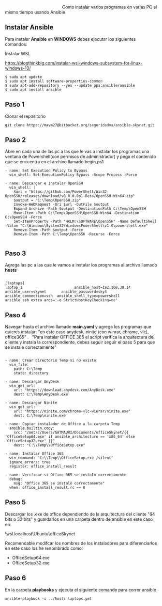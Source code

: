 


                                                Como instalar varios programas en varias PC al mismo tiempo usando Ansible




## Instalar Ansible


Para instalar **Ansible** en **WINDOWS** debes ejecutar los siguientes comandos:




Instalar WSL

https://blogthinkbig.com/instalar-wsl-windows-subsystem-for-linux-windows-10/

```
$ sudo apt update
$ sudo apt install software-properties-common
$ sudo apt-add-repository --yes --update ppa:ansible/ansible
$ sudo apt install ansible
```




## Paso 1

Clonar el repositorio 

```
git clone https://mavm27@bitbucket.org/seguridadma/ansible-skynet.git

```

## Paso 2

Abre en cada una de las pc a las que le vas a instalar los programas una ventana de Powershell(con permisos de administrador) y pega el contenido que se encuentra en el archivo llamado begin.ps1


```
- name: Set Execution Policy to Bypass
  win_shell: Set-ExecutionPolicy Bypass -Scope Process -Force

- name: Descargar e instalar OpenSSH
  win_shell: |
    $url = "https://github.com/PowerShell/Win32-OpenSSH/releases/download/v8.0.0.0p1-Beta/OpenSSH-Win64.zip"
    $output = "C:\Temp\OpenSSH.zip"
    Invoke-WebRequest -Uri $url -OutFile $output
    Expand-Archive -Path $output -DestinationPath C:\Temp\OpenSSH
    Move-Item -Path C:\Temp\OpenSSH\OpenSSH-Win64 -Destination C:\OpenSSH -Force
    Set-ItemProperty -Path "HKLM:\SOFTWARE\OpenSSH" -Name DefaultShell -Value "C:\Windows\System32\WindowsPowerShell\v1.0\powershell.exe"
    Remove-Item -Path $output -Force
    Remove-Item -Path C:\Temp\OpenSSH -Recurse -Force


```

## Paso 3

Agrega las pc a las que le vamos a instalar los programas al archivo llamado **hosts**

```

[laptops]
laptop_1                        ansible_host=192.168.30.14       ansible_user=skynet       ansible_password=sky4     ansible_connection=ssh  ansible_shell_type=powershell   ansible_ssh_extra_args='-o StrictHostKeyChecking=no'

```


## Paso 4



Navegar hasta el archivo llamado **main.yaml** y agrega los programas que quieres instalar: "en este caso anydesk, ninite (con winrar, chrome, vlc), office365" .   "Para instalar OFFICE 365 el script verifica la arquitectura del cliente y instala la correspondiente, debes seguir seguir el paso 5 para que se instale correctamente"

```

- name: Crear directorio Temp si no existe
  win_file:
    path: C:\Temp
    state: directory

- name: Descargar AnyDesk
  win_get_url:
    url: "https://download.anydesk.com/AnyDesk.exe"
    dest: C:\Temp\AnyDesk.exe

- name: Descargar Ninite
  win_get_url:
    url: "https://ninite.com/chrome-vlc-winrar/ninite.exe"
    dest: C:\Temp\ninite.exe

- name: Copiar instalador de Office a la carpeta Temp
  ansible.builtin.copy:
    src: "/mnt/c/Users/SATMAURI/Documents/officeSkynet/{{ 'OfficeSetup64.exe' if ansible_architecture == 'x86_64' else 'OfficeSetup32.exe' }}"
    dest: "C:\\Temp\\OfficeSetup.exe"

- name: Instalar Office 365
  win_command: "C:\\Temp\\OfficeSetup.exe /silent"
  ignore_errors: true
  register: office_install_result

- name: Verificar si Office 365 se instaló correctamente
  debug:
    msg: "Office 365 se instaló correctamente"
  when: office_install_result.rc == 0

```

## Paso 5

Descargar los .exe de office dependiendo de la arquitectura del cliente "64 bits o 32 bits" y guardarlos en una carpeta dentro de ansible en este caso en:

\\wsl.localhost\Ubuntu\officeSkynet

Recomendable modifcar los nombres de los instaladores para diferenciarlos en este caso los he renombrado como: 

- OfficeSetup64.exe
- OfficeSetup32.exe

## Paso 6


En la carpeta **playbooks** y ejecuta el siguiente comando para correr ansible


```
ansible-playbook -i ../hosts laptops.yml
```